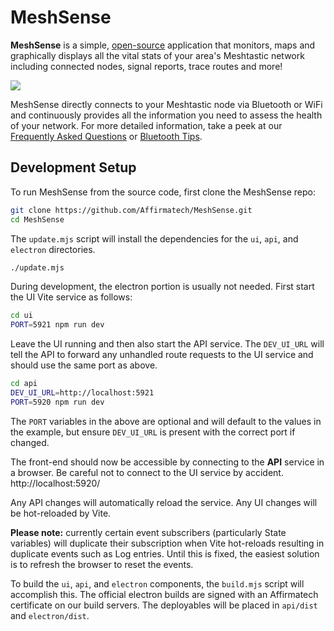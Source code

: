 
# MeshSense

**MeshSense** is a simple, [open-source](https://github.com/Affirmatech/MeshSense) application that monitors, maps and graphically displays all the vital stats of your area's Meshtastic network including connected nodes, signal reports, trace routes and more!

![](https://affirmatech.com/meshsense.png)

MeshSense directly connects to your Meshtastic node via Bluetooth or WiFi and continuously provides all the information you need to assess the health of your network. For more detailed information, take a peek at our [Frequently Asked Questions](https://affirmatech.com/meshsense/faq) or [Bluetooth Tips](https://affirmatech.com/meshsense/bluetooth).

## Development Setup

To run MeshSense from the source code, first clone the MeshSense repo:
```sh
git clone https://github.com/Affirmatech/MeshSense.git
cd MeshSense
```

The `update.mjs` script will install the dependencies for the `ui`, `api`, and `electron` directories.
```sh
./update.mjs
```

During development, the electron portion is usually not needed.  First start the UI Vite service as follows:
```sh
cd ui
PORT=5921 npm run dev
```

Leave the UI running and then also start the API service.  The `DEV_UI_URL` will tell the API to forward any unhandled route requests to the UI service and should use the same port as above.
```sh
cd api
DEV_UI_URL=http://localhost:5921
PORT=5920 npm run dev
```

The `PORT` variables in the above are optional and will default to the values in the example, but ensure `DEV_UI_URL` is present with the correct port if changed.

The front-end should now be accessible by connecting to the **API** service in a browser.  Be careful not to connect to the UI service by accident.  http://localhost:5920/

Any API changes will automatically reload the service.  Any UI changes will be hot-reloaded by Vite.

**Please note:** currently certain event subscribers (particularly State variables) will duplicate their subscription when Vite hot-reloads resulting in duplicate events such as Log entries.  Until this is fixed, the easiest solution is to refresh the browser to reset the events.

To build the `ui`, `api`, and `electron` components, the `build.mjs` script will accomplish this.  The official electron builds are signed with an Affirmatech certificate on our build servers.  The deployables will be placed in `api/dist` and `electron/dist`.
